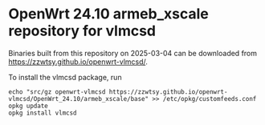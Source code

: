 OpenWrt 24.10 armeb_xscale repository for vlmcsd
========

Binaries built from this repository on 2025-03-04 can be downloaded from <https://zzwtsy.github.io/openwrt-vlmcsd/>.

To install the vlmcsd package, run

```
echo "src/gz openwrt-vlmcsd https://zzwtsy.github.io/openwrt-vlmcsd/OpenWrt_24.10/armeb_xscale/base" >> /etc/opkg/customfeeds.conf
opkg update
opkg install vlmcsd
```
